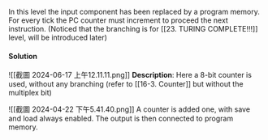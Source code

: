 In this level the input component has been replaced by a program memory. For every tick the PC counter must increment to proceed the next instruction. 
(Noticed that the branching is for [[23. TURING COMPLETE!!!]] level, will be introduced later)
#### Solution 
![[截圖 2024-06-17 上午12.11.11.png]]
**Description**:
Here a 8-bit counter is used, without any branching (refer to [[16-3. Counter]] but without the multiplex bit)

![[截圖 2024-04-22 下午5.41.40.png]]
A counter is added one, with save and load always enabled. The output is then connected to program memory. 